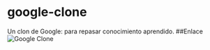 # google-clone
Un clon de Google: para repasar conocimiento aprendido.
##Enlace
![Google Clone](https://achipre.github.io/google-clone/)
